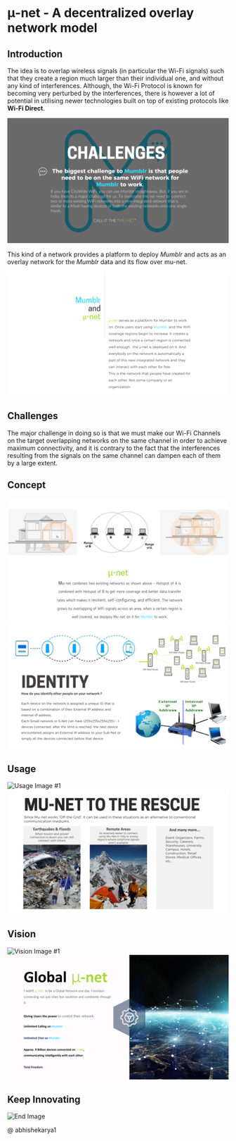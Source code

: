 # &#956;-net - A decentralized overlay network model

## Introduction
The idea is to overlap wireless signals (in particular the Wi-Fi signals) such that they create a region much larger than their individual one, and without any kind of interferences. Although, the Wi-Fi Protocol is known for becoming very perturbed by the interferences, there is however a lot of potential in utilising newer technologies built on top of existing protocols like **Wi-Fi Direct**.

![Challenges](/images/challenges.PNG)


This kind of a network provides a platform to deploy _Mumblr_ and acts as an overlay network for the _Mumblr_ data and its flow over mu-net.


![Mumblr and Mu-Net](/images/mumblr&munet.PNG)

## Challenges
The major challenge in doing so is that we must make our Wi-Fi Channels on the target overlapping networks on the same channel in order to achieve maximum connectivity, and it is contrary to the fact that the interferences resulting from the signals on the same channel can dampen each of them by a large extent.

## Concept

![Concept Image #1](/images/concept1.PNG)
![Concept Image #2](/images/concept2.PNG)

## Usage

![Usage Image #1](/images/usage1.PNG)
![Usage Image #2](/images/usage2.PNG)

## Vision

![Vision Image #1](/images/vision1.PNG)
![Vision Image #2](/images/vision2.PNG)

## Keep Innovating

![End Image](/images/end.PNG)

@ abhishekarya1
